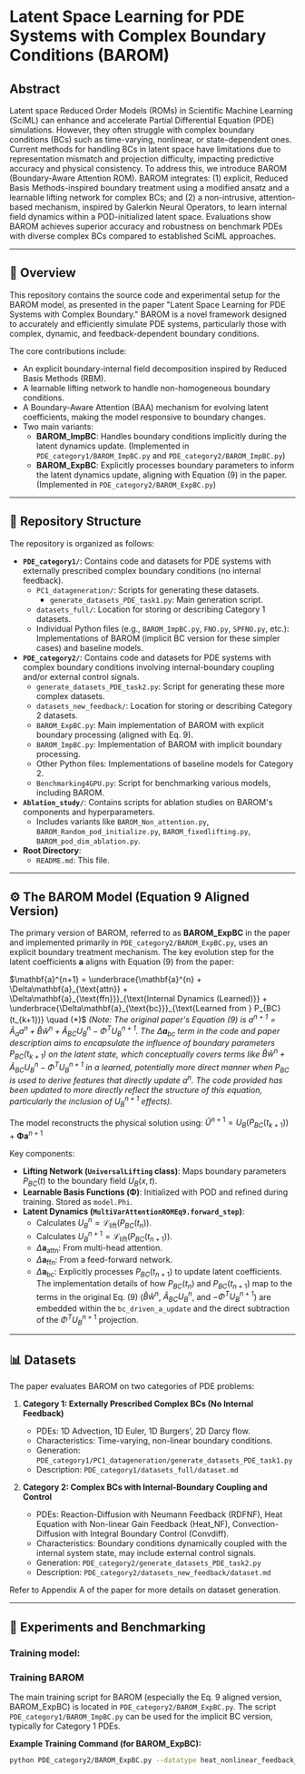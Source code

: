 # Latent Space Learning for PDE Systems with Complex Boundary Conditions (BAROM)

## Abstract
Latent space Reduced Order Models (ROMs) in Scientific Machine Learning (SciML) can enhance and accelerate Partial Differential Equation (PDE) simulations. However, they often struggle with complex boundary conditions (BCs) such as time-varying, nonlinear, or state-dependent ones. Current methods for handling BCs in latent space have limitations due to representation mismatch and projection difficulty, impacting predictive accuracy and physical consistency. To address this, we introduce BAROM (Boundary-Aware Attention ROM). BAROM integrates: (1) explicit, Reduced Basis Methods-inspired boundary treatment using a modified ansatz and a learnable lifting network for complex BCs; and (2) a non-intrusive, attention-based mechanism, inspired by Galerkin Neural Operators, to learn internal field dynamics within a POD-initialized latent space. Evaluations show BAROM achieves superior accuracy and robustness on benchmark PDEs with diverse complex BCs compared to established SciML approaches.

---

## 📜 Overview
This repository contains the source code and experimental setup for the BAROM model, as presented in the paper "Latent Space Learning for PDE Systems with Complex Boundary." BAROM is a novel framework designed to accurately and efficiently simulate PDE systems, particularly those with complex, dynamic, and feedback-dependent boundary conditions.

The core contributions include:
* An explicit boundary-internal field decomposition inspired by Reduced Basis Methods (RBM).
* A learnable lifting network to handle non-homogeneous boundary conditions.
* A Boundary-Aware Attention (BAA) mechanism for evolving latent coefficients, making the model responsive to boundary changes.
* Two main variants:
    * **BAROM\_ImpBC**: Handles boundary conditions implicitly during the latent dynamics update. (Implemented in `PDE_category1/BAROM_ImpBC.py` and `PDE_category2/BAROM_ImpBC.py`)
    * **BAROM\_ExpBC**: Explicitly processes boundary parameters to inform the latent dynamics update, aligning with Equation (9) in the paper. (Implemented in `PDE_category2/BAROM_ExpBC.py`)

---

## 📂 Repository Structure

The repository is organized as follows:

* **`PDE_category1/`**: Contains code and datasets for PDE systems with externally prescribed complex boundary conditions (no internal feedback).
    * `PC1_datageneration/`: Scripts for generating these datasets.
        * `generate_datasets_PDE_task1.py`: Main generation script.
    * `datasets_full/`: Location for storing or describing Category 1 datasets.
    * Individual Python files (e.g., `BAROM_ImpBC.py`, `FNO.py`, `SPFNO.py`, etc.): Implementations of BAROM (implicit BC version for these simpler cases) and baseline models.
* **`PDE_category2/`**: Contains code and datasets for PDE systems with complex boundary conditions involving internal-boundary coupling and/or external control signals.
    * `generate_datasets_PDE_task2.py`: Script for generating these more complex datasets.
    * `datasets_new_feedback/`: Location for storing or describing Category 2 datasets.
    * `BAROM_ExpBC.py`: Main implementation of BAROM with explicit boundary processing (aligned with Eq. 9).
    * `BAROM_ImpBC.py`: Implementation of BAROM with implicit boundary processing.
    * Other Python files: Implementations of baseline models for Category 2.
    * `Benchmarking4GPU.py`: Script for benchmarking various models, including BAROM.
* **`Ablation_study/`**: Contains scripts for ablation studies on BAROM's components and hyperparameters.
    * Includes variants like `BAROM_Non_attention.py`, `BAROM_Random_pod_initialize.py`, `BAROM_fixedlifting.py`, `BAROM_pod_dim_ablation.py`.
* **Root Directory**:
    * `README.md`: This file.

---

## ⚙️ The BAROM Model (Equation 9 Aligned Version)

The primary version of BAROM, referred to as **BAROM\_ExpBC** in the paper and implemented primarily in `PDE_category2/BAROM_ExpBC.py`, uses an explicit boundary treatment mechanism. The key evolution step for the latent coefficients $\mathbf{a}$ aligns with Equation (9) from the paper:

$\mathbf{a}^{n+1} = \underbrace{\mathbf{a}^{n} + \Delta\mathbf{a}_{\text{attn}} + \Delta\mathbf{a}_{\text{ffn}}}_{\text{Internal Dynamics (Learned)}} + \underbrace{\Delta\mathbf{a}_{\text{bc}}}_{\text{Learned from } P_{BC}(t_{k+1})} \quad (*)$
*(Note: The original paper's Equation (9) is $a^{n+1} = \hat{A}_{a}a^{n} + \hat{B}\hat{w}^{n} + \hat{A}_{BC}U_{B}^{n} - \Phi^{T}U_{B}^{n+1}$. The $\Delta\mathbf{a}_{\text{bc}}$ term in the code and paper description aims to encapsulate the influence of boundary parameters $P_{BC}(t_{k+1})$ on the latent state, which conceptually covers terms like $\hat{B}\hat{w}^{n} + \hat{A}_{BC}U_{B}^{n} - \Phi^{T}U_{B}^{n+1}$ in a learned, potentially more direct manner when $P_{BC}$ is used to derive features that directly update $a^n$. The code provided has been updated to more directly reflect the structure of this equation, particularly the inclusion of $U_B^{n+1}$ effects).*

The model reconstructs the physical solution using:
$\hat{U}^{n+1} = U_B(P_{BC}(t_{k+1})) + \mathbf{\Phi} \mathbf{a}^{n+1}$

Key components:
* **Lifting Network (`UniversalLifting` class)**: Maps boundary parameters $P_{BC}(t)$ to the boundary field $U_B(x,t)$.
* **Learnable Basis Functions ($\mathbf{\Phi}$)**: Initialized with POD and refined during training. Stored as `model.Phi`.
* **Latent Dynamics (`MultiVarAttentionROMEq9.forward_step`)**:
    * Calculates $U_B^n = \mathcal{L}_{\text{lift}}(P_{BC}(t_n))$.
    * Calculates $U_B^{n+1} = \mathcal{L}_{\text{lift}}(P_{BC}(t_{n+1}))$.
    * $\Delta\mathbf{a}_{\text{attn}}$: From multi-head attention.
    * $\Delta\mathbf{a}_{\text{ffn}}$: From a feed-forward network.
    * $\Delta\mathbf{a}_{\text{bc}}$: Explicitly processes $P_{BC}(t_{n+1})$ to update latent coefficients. The implementation details of how $P_{BC}(t_n)$ and $P_{BC}(t_{n+1})$ map to the terms in the original Eq. (9) ($\hat{B}\hat{w}^{n}$, $\hat{A}_{BC}U_{B}^{n}$, and $-\Phi^{T}U_{B}^{n+1}$) are embedded within the `bc_driven_a_update` and the direct subtraction of the $\Phi^{T}U_B^{n+1}$ projection.

---

## 📊 Datasets

The paper evaluates BAROM on two categories of PDE problems:

1.  **Category 1: Externally Prescribed Complex BCs (No Internal Feedback)**
    * PDEs: 1D Advection, 1D Euler, 1D Burgers', 2D Darcy flow.
    * Characteristics: Time-varying, non-linear boundary conditions.
    * Generation: `PDE_category1/PC1_datageneration/generate_datasets_PDE_task1.py`
    * Description: `PDE_category1/datasets_full/dataset.md`

2.  **Category 2: Complex BCs with Internal-Boundary Coupling and Control**
    * PDEs: Reaction-Diffusion with Neumann Feedback (RDFNF), Heat Equation with Non-linear Gain Feedback (Heat\_NF), Convection-Diffusion with Integral Boundary Control (Convdiff).
    * Characteristics: Boundary conditions dynamically coupled with the internal system state, may include external control signals.
    * Generation: `PDE_category2/generate_datasets_PDE_task2.py`
    * Description: `PDE_category2/datasets_new_feedback/dataset.md`

Refer to Appendix A of the paper for more details on dataset generation.

---

## 🚀 Experiments and Benchmarking
### Training model:

### Training BAROM
The main training script for BAROM (especially the Eq. 9 aligned version, BAROM\_ExpBC) is located in `PDE_category2/BAROM_ExpBC.py`. The script `PDE_category1/BAROM_ImpBC.py` can be used for the implicit BC version, typically for Category 1 PDEs.

**Example Training Command (for BAROM\_ExpBC):**
```bash
python PDE_category2/BAROM_ExpBC.py --datatype heat_nonlinear_feedback_gain --basis_dim 32 --d_model 512 --num_heads 8 --bc_processed_dim 32 --num_epochs 150 --lr 5e-4 --batch_size 32
